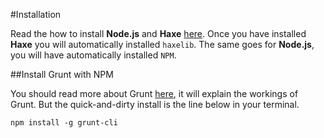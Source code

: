 #Installation

Read the how to install **Node.js** and **Haxe** [here](../haxejs/download.md).
Once you have installed **Haxe** you will automatically installed `haxelib`.
The same goes for **Node.js**, you will have automatically installed `NPM`.


##Install Grunt with NPM

You should read more about Grunt [here](http://gruntjs.com/getting-started), it will explain the workings of Grunt.
But the quick-and-dirty install is the line below in your terminal.

```
npm install -g grunt-cli
```


